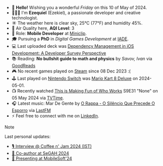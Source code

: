 - 👋 **Hello!** Wishing you a wonderful *Friday* on this 10 of May of 2024.
- 🙋🏻‍♂️ I'm **Ezequiel** (Ezekiel), a passionate developer and creative technologist.
- ☀️ The weather here is clear sky, 25°C (77°F) and humidity 45%.
- 🔬 Air Quality here, **AQI Level**: 3
- 💼 Role: **Mobile Developer** at [Miniclip](https://github.com/miniclip).
- 🎓 Pursuing a **PhD** in *Digital Games Development* at [IADE](https://www.iade.pt/en).
- 💻 Last uploaded deck was [Dependency Management in iOS Development: A Developer Survey Perspective](https://speakerdeck.com/ezefranca/dependency-management-in-ios-development-a-developer-survey-perspective)
- 📚 Reading: **No bullshit guide to math and physics** by *Savov, Ivan* via [GoodReads](https://www.goodreads.com/review/list/21512585-ezequiel-fran-a-dos-santos)
- 🎮 No recent games played on [Steam](https://steamcommunity.com/id/ezequielapp) since 08 Dec 2023 :(
- 🕹️ Last played on [Nintendo Switch](https://nin.codes/ezefranca) was [Mario Kart 8 Deluxe](https://ec.nintendo.com/apps/0100152000022000/PT?lang=en-GB) on 2024-05-01.
- 📺 Recently watched [This is Making Fun of Who Works](https://www.tvtime.com/show/377556) S9E31 "None" on 05 May 2024 via [TVTime](https://www.tvtime.com/user/4784821).
- 🎧 Latest music: Mar De Gente by [O Rappa - O Silêncio Que Precede O Esporro](https://www.last.fm/music/O+Rappa/_/Mar+De+Gente) via [LastFM](https://www.last.fm/user/ezefranca)
- ⚡ Feel free to connect with me on [LinkedIn](https://www.linkedin.com/in/ezefranca).



> [!NOTE]
> Last personal updates:
>  - [🎙️ Interview @ Coffee n' Jam 2024 (IST)](https://ezefranca.com/news/coffee-n-jam-2024-ist)
>  - [🌟 Co-author at SeGAH 2024](https://ezefranca.com/news/paper-segah-2024)
>  - [📃 Presenting at MobileSoft'24](https://ezefranca.com/news/presenting-mobilesoft-2024)

